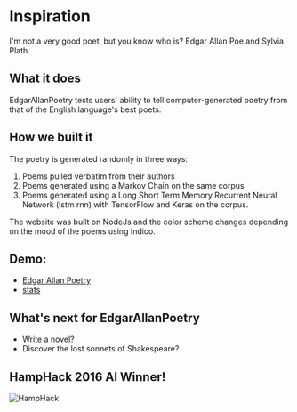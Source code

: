 # Inspiration

I'm not a very good poet, but you know who is?  Edgar Allan Poe and Sylvia Plath.

## What it does

EdgarAllanPoetry tests users' ability to tell computer-generated poetry from that of the English language's best poets.

## How we built it

The poetry is generated randomly in three ways:

1.  Poems pulled verbatim from their authors
2.  Poems generated using a Markov Chain on the same corpus
3.  Poems generated using a Long Short Term Memory Recurrent Neural Network (lstm rnn) with TensorFlow and Keras on the corpus.

The website was built on NodeJs and the color scheme changes depending on the mood of the poems using Indico.

## Demo:

- [Edgar Allan Poetry](https://rmarcus.info/eap/)
- [stats](https://rmarcus.info/eap/charts)

## What's next for EdgarAllanPoetry

- Write a novel?
- Discover the lost sonnets of Shakespeare?

## HampHack 2016 AI Winner!
![HampHack](http://i.imgur.com/vLieCcb.png)
